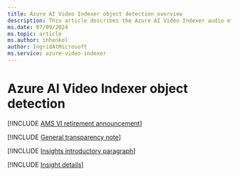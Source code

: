```yaml
---
title: Azure AI Video Indexer object detection overview
description: This article describes the Azure AI Video Indexer audio effects detection.
ms.date: 07/09/2024
ms.topic: article
ms.author: inhenkel
author: IngridAtMicrosoft
ms.service: azure-video-indexer
---
```


# Azure AI Video Indexer object detection

[!INCLUDE [AMS VI retirement announcement](./includes/important-ams-retirement-avi-announcement.md)]

[!INCLUDE [General transparency note](./includes/read-general-transparency-note.md)]

[!INCLUDE [Insights introductory paragraph](./includes/insights-intro-paragraph.md)]

[!INCLUDE [Insight details](./includes/object-detection.md)]

